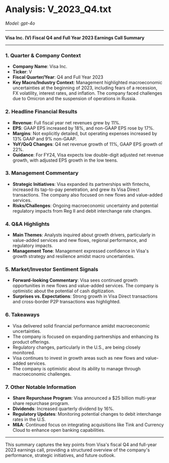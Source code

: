 # Analysis: V_2023_Q4.txt

*Model: gpt-4o*

---

**Visa Inc. (V) Fiscal Q4 and Full Year 2023 Earnings Call Summary**

---

### 1. Quarter & Company Context
- **Company Name**: Visa Inc.
- **Ticker**: V
- **Fiscal Quarter/Year**: Q4 and Full Year 2023
- **Key Macro/Industry Context**: Management highlighted macroeconomic uncertainties at the beginning of 2023, including fears of a recession, FX volatility, interest rates, and inflation. The company faced challenges due to Omicron and the suspension of operations in Russia.

### 2. Headline Financial Results
- **Revenue**: Full fiscal year net revenues grew by 11%.
- **EPS**: GAAP EPS increased by 18%, and non-GAAP EPS rose by 17%.
- **Margins**: Not explicitly detailed, but operating expenses increased by 13% GAAP and 9% non-GAAP.
- **YoY/QoQ Changes**: Q4 net revenue growth of 11%, GAAP EPS growth of 22%.
- **Guidance**: For FY24, Visa expects low double-digit adjusted net revenue growth, with adjusted EPS growth in the low teens.

### 3. Management Commentary
- **Strategic Initiatives**: Visa expanded its partnerships with fintechs, increased its tap-to-pay penetration, and grew its Visa Direct transactions. The company also focused on new flows and value-added services.
- **Risks/Challenges**: Ongoing macroeconomic uncertainty and potential regulatory impacts from Reg II and debit interchange rate changes.

### 4. Q&A Highlights
- **Main Themes**: Analysts inquired about growth drivers, particularly in value-added services and new flows, regional performance, and regulatory impacts.
- **Management Tone**: Management expressed confidence in Visa's growth strategy and resilience amidst macro uncertainties.

### 5. Market/Investor Sentiment Signals
- **Forward-looking Commentary**: Visa sees continued growth opportunities in new flows and value-added services. The company is optimistic about the potential of cash digitization.
- **Surprises vs. Expectations**: Strong growth in Visa Direct transactions and cross-border P2P transactions was highlighted.

### 6. Takeaways
- Visa delivered solid financial performance amidst macroeconomic uncertainties.
- The company is focused on expanding partnerships and enhancing its product offerings.
- Regulatory changes, particularly in the U.S., are being closely monitored.
- Visa continues to invest in growth areas such as new flows and value-added services.
- The company is optimistic about its ability to manage through macroeconomic challenges.

### 7. Other Notable Information
- **Share Repurchase Program**: Visa announced a $25 billion multi-year share repurchase program.
- **Dividends**: Increased quarterly dividend by 16%.
- **Regulatory Updates**: Monitoring potential changes to debit interchange rates in the U.S.
- **M&A**: Continued focus on integrating acquisitions like Tink and Currency Cloud to enhance open banking capabilities.

---

This summary captures the key points from Visa's fiscal Q4 and full-year 2023 earnings call, providing a structured overview of the company's performance, strategic initiatives, and future outlook.